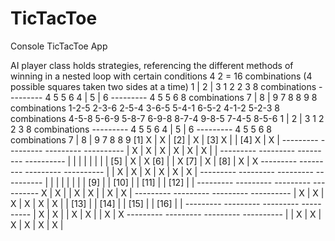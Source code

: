 # TicTacToe
Console TicTacToe App

AI player class holds strategies, referencing the different methods of winning in a nested loop with certain conditions
     4 
        2 = 16 combinations (4 possible squares taken two sides at a time)
         1 | 2 | 3      1 2     2 3     8 combinations
	     ---------	    4 5     5 6
	     4 | 5 | 6
	     ---------      4 5     5 6     8 combinations
	     7 | 8 | 9      7 8     8 9
        8 combinations
        1-2-5   2-3-6
        2-5-4   3-6-5
        5-4-1   6-5-2
        4-1-2   5-2-3
        8 combinations
        4-5-8   5-6-9
        5-8-7   6-9-8
        8-7-4   9-8-5
        7-4-5   8-5-6
         1 | 2 | 3      1 2     2 3     8 combinations
	     ---------	    4 5     5 6
	     4 | 5 | 6
	     ---------      4 5     5 6     8 combinations
	     7 | 8 | 9      7 8     8 9
        [1] X | X |      [2]   | X |     [3]  X |   |    [4] X | X | 
	        ---------	     ---------	      ---------	     ----------
	          | X |		     X | X |		  X | X |   	 X |   | 
	        ---------	     ---------	      ---------	     ----------
	          |   |  	       |   |  	        |   |  	       |   | 
        [5]   | X | X    [6]   |   | X   [7]    | X |    [8]   | X | X
	        ---------	     ---------	      ---------	     ----------
	          |   |	X	       | X | X		    | X | X  	   | X | 
	        ---------	     ---------	      ---------	     ----------
	          |   |  	       |   |  	        |   |  	       |   | 
        [9]   |   |      [10]  |   |     [11]   |   |    [12]  |   | 
	        ---------	     ---------	      ---------	     ----------
	        X | X |		       | X | 		  X |   |   	 X | X | 
	        ---------	     ---------	      ---------	     ----------
	          | X |  	     X | X |  	      X | X |  	     X |   | 
        [13]  |   |      [14]  |   |     [15]   |   |    [16]  |   | 
	        ---------	     ---------	      ---------	     ----------
	          | X |	X	       |   | X		    | X |   	   | X | X
	        ---------	     ---------	      ---------	     ----------
	          |   | X 	       | X | X 	        | X | X	       | X | 
